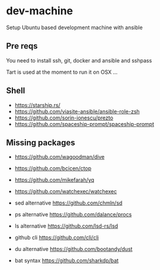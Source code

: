 # dev-machine
Setup Ubuntu based development machine with ansible

## Pre reqs
You need to install ssh, git, docker and ansible and sshpass

Tart is used at the moment to run it on OSX ... 

## Shell

* https://starship.rs/
* https://github.com/viasite-ansible/ansible-role-zsh
* https://github.com/sorin-ionescu/prezto
* https://github.com/spaceship-prompt/spaceship-prompt

## Missing packages




* https://github.com/wagoodman/dive
* https://github.com/bcicen/ctop
* https://github.com/mikefarah/yq
* https://github.com/watchexec/watchexec

* sed alternative https://github.com/chmln/sd
* ps alternative https://github.com/dalance/procs
* ls alternative https://github.com/lsd-rs/lsd
* github cli https://github.com/cli/cli 
* du alternative https://github.com/bootandy/dust
* bat syntax https://github.com/sharkdp/bat